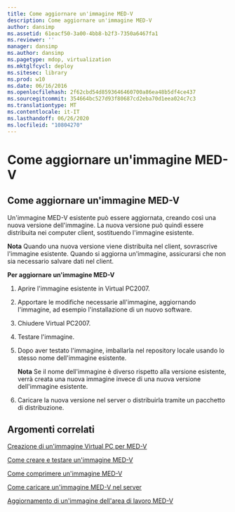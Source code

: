 ```yaml
---
title: Come aggiornare un'immagine MED-V
description: Come aggiornare un'immagine MED-V
author: dansimp
ms.assetid: 61eacf50-3a00-4bb8-b2f3-7350a6467fa1
ms.reviewer: ''
manager: dansimp
ms.author: dansimp
ms.pagetype: mdop, virtualization
ms.mktglfcycl: deploy
ms.sitesec: library
ms.prod: w10
ms.date: 06/16/2016
ms.openlocfilehash: 2f62cbd54d8593646460700a86ea48b5df4ce437
ms.sourcegitcommit: 354664bc527d93f80687cd2eba70d1eea024c7c3
ms.translationtype: MT
ms.contentlocale: it-IT
ms.lasthandoff: 06/26/2020
ms.locfileid: "10804270"
---
```

# Come aggiornare un'immagine MED-V


## Come aggiornare un'immagine MED-V


Un'immagine MED-V esistente può essere aggiornata, creando così una nuova versione dell'immagine. La nuova versione può quindi essere distribuita nei computer client, sostituendo l'immagine esistente.

**Nota**  Quando una nuova versione viene distribuita nel client, sovrascrive l'immagine esistente. Quando si aggiorna un'immagine, assicurarsi che non sia necessario salvare dati nel client.

 

**Per aggiornare un'immagine MED-V**

1.  Aprire l'immagine esistente in Virtual PC2007.

2.  Apportare le modifiche necessarie all'immagine, aggiornando l'immagine, ad esempio l'installazione di un nuovo software.

3.  Chiudere Virtual PC2007.

4.  Testare l'immagine.

5.  Dopo aver testato l'immagine, imballarla nel repository locale usando lo stesso nome dell'immagine esistente.

    **Nota**  Se il nome dell'immagine è diverso rispetto alla versione esistente, verrà creata una nuova immagine invece di una nuova versione dell'immagine esistente.

     

6.  Caricare la nuova versione nel server o distribuirla tramite un pacchetto di distribuzione.

## Argomenti correlati


[Creazione di un'immagine Virtual PC per MED-V](creating-a-virtual-pc-image-for-med-v.md)

[Come creare e testare un'immagine MED-V](how-to-create-and-test-a-med-v-image.md)

[Come comprimere un'immagine MED-V](how-to-pack-a-med-v-image.md)

[Come caricare un'immagine MED-V nel server](how-to-upload-a-med-v-image-to-the-server.md)

[Aggiornamento di un'immagine dell'area di lavoro MED-V](updating-a-med-v-workspace-image.md)

 

 





